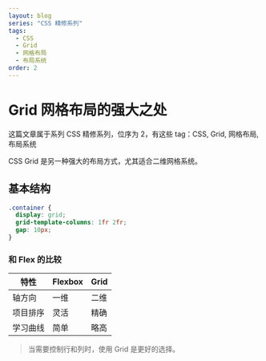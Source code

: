 ```yaml
---
layout: blog
series: "CSS 精修系列"
tags:
  - CSS
  - Grid
  - 网格布局
  - 布局系统
order: 2
---
```


# Grid 网格布局的强大之处

这篇文章属于系列 CSS 精修系列，位序为 2，有这些 tag：CSS, Grid, 网格布局, 布局系统

CSS Grid 是另一种强大的布局方式，尤其适合二维网格系统。

## 基本结构

```css
.container {
  display: grid;
  grid-template-columns: 1fr 2fr;
  gap: 10px;
}
```

### 和 Flex 的比较

| 特性        | Flexbox | Grid   |
|-------------|---------|--------|
| 轴方向      | 一维    | 二维   |
| 项目排序    | 灵活    | 精确   |
| 学习曲线    | 简单    | 略高   |

> 当需要控制行和列时，使用 Grid 是更好的选择。